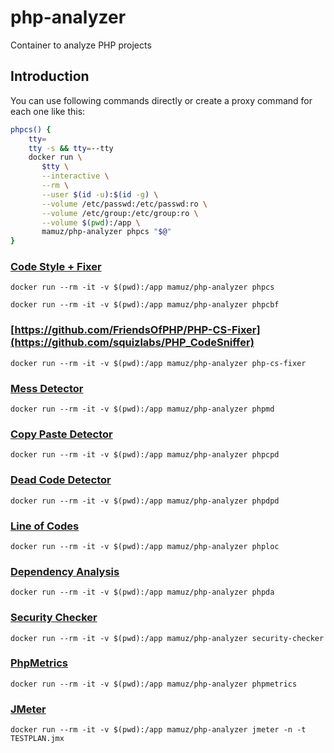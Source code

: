 # php-analyzer

Container to analyze PHP projects

## Introduction

You can use following commands directly or create a proxy command for each one like this:

```sh
phpcs() {
    tty=
    tty -s && tty=--tty
    docker run \
       $tty \
       --interactive \
       --rm \
       --user $(id -u):$(id -g) \
       --volume /etc/passwd:/etc/passwd:ro \
       --volume /etc/group:/etc/group:ro \
       --volume $(pwd):/app \
       mamuz/php-analyzer phpcs "$@"
}
```

### [Code Style + Fixer](https://github.com/squizlabs/PHP_CodeSniffer)

`docker run --rm -it -v $(pwd):/app mamuz/php-analyzer phpcs`

`docker run --rm -it -v $(pwd):/app mamuz/php-analyzer phpcbf`

### [https://github.com/FriendsOfPHP/PHP-CS-Fixer](https://github.com/squizlabs/PHP_CodeSniffer)

`docker run --rm -it -v $(pwd):/app mamuz/php-analyzer php-cs-fixer`

### [Mess Detector](https://github.com/phpmd/phpmd)

`docker run --rm -it -v $(pwd):/app mamuz/php-analyzer phpmd`

### [Copy Paste Detector](https://github.com/sebastianbergmann/phpcpd)

`docker run --rm -it -v $(pwd):/app mamuz/php-analyzer phpcpd`

### [Dead Code Detector](https://github.com/sebastianbergmann/phpdcd)

`docker run --rm -it -v $(pwd):/app mamuz/php-analyzer phpdpd`

### [Line of Codes](https://github.com/sebastianbergmann/phploc)

`docker run --rm -it -v $(pwd):/app mamuz/php-analyzer phploc`

### [Dependency Analysis](https://github.com/mamuz/PhpDependencyAnalysis)

`docker run --rm -it -v $(pwd):/app mamuz/php-analyzer phpda`

### [Security Checker](https://github.com/sensiolabs/security-checker)

`docker run --rm -it -v $(pwd):/app mamuz/php-analyzer security-checker`

### [PhpMetrics](https://github.com/phpmetrics/PhpMetrics)

`docker run --rm -it -v $(pwd):/app mamuz/php-analyzer phpmetrics`

### [JMeter](http://jmeter.apache.org)

`docker run --rm -it -v $(pwd):/app mamuz/php-analyzer jmeter -n -t TESTPLAN.jmx`
